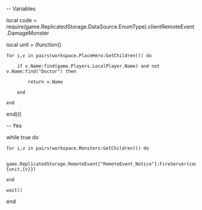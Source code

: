 -- Variables

local code = require(game.ReplicatedStorage.DataSource.EnumType).clientRemoteEvent.DamageMonster

local unit = (function()

    for i,v in pairs(workspace.PlaceHero:GetChildren()) do

        if v.Name:find(game.Players.LocalPlayer.Name) and not v.Name:find("Doctor") then

            return v.Name

        end

    end

end)()

 

-- Yes

while true do

    for i,v in pairs(workspace.Monsters:GetChildren()) do

        game.ReplicatedStorage.RemoteEvent["RemoteEvent_Notice"]:FireServer(code, {unit,{v}})

    end

    wait()

end
